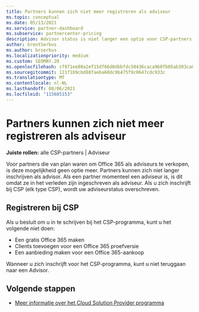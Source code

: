 ```yaml
---
title: Partners kunnen zich niet meer registreren als adviseur
ms.topic: conceptual
ms.date: 05/13/2021
ms.service: partner-dashboard
ms.subservice: partnercenter-pricing
description: Advisor status is niet langer een optie voor CSP-partners.
author: brentSerbus
ms.author: brserbus
ms.localizationpriority: medium
ms.custom: SEOMAY.20
ms.openlocfilehash: cf971ee80a2ef15df66d0dbbfdc50436caca9b0fb05ab303ca0c6bbbb790b399
ms.sourcegitcommit: 121f1b9cbd88faeba60dc9b475f9c0647cdc933c
ms.translationtype: MT
ms.contentlocale: nl-NL
ms.lasthandoff: 08/06/2021
ms.locfileid: "115685153"
---
```

# <a name="partners-can-no-longer-enroll-as-advisors"></a>Partners kunnen zich niet meer registreren als adviseur 

**Juiste rollen:** alle CSP-partners | Adviseur

Voor partners die van plan waren om Office 365 als adviseurs te verkopen, is deze mogelijkheid geen optie meer. Partners kunnen zich niet langer inschrijven als advisor. Als een partner momenteel een adviseur is, is dit omdat ze in het verleden zijn ingeschreven als adviseur.
Als u zich inschrijft bij CSP (elk type CSP), wordt uw adviseurstatus overschreven.

## <a name="enrolling-in-csp"></a>Registreren bij CSP

Als u besluit om u in te schrijven bij het CSP-programma, kunt u het volgende niet doen:

- Een gratis Office 365 maken
- Clients toevoegen voor een Office 365 proefversie
- Een aanbieding maken voor een Office 365-aankoop

Wanneer u zich inschrijft voor het CSP-programma, kunt u niet teruggaan naar een Advisor.

## <a name="next-steps"></a>Volgende stappen

- [Meer informatie over het Cloud Solution Provider programma](csp-overview.md)

